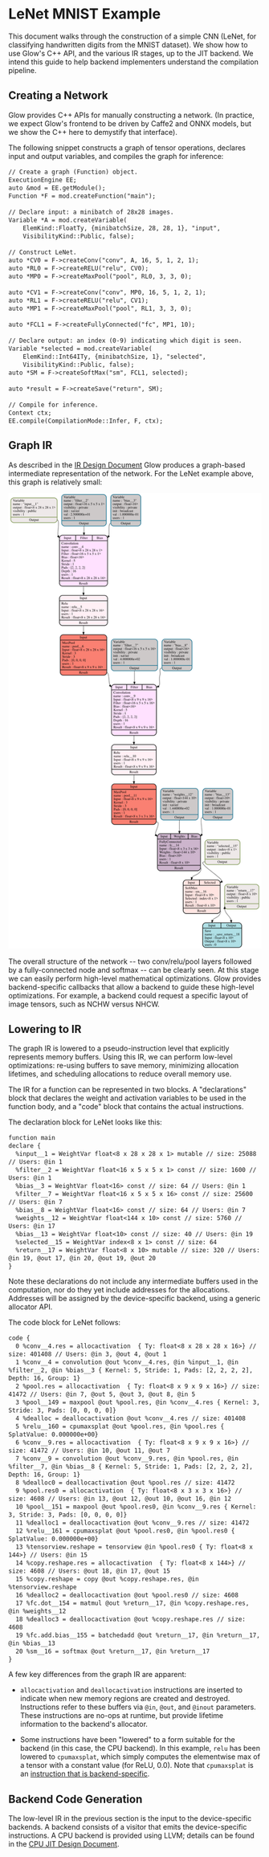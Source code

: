 # LeNet MNIST Example

This document walks through the construction of a simple CNN (LeNet, for
classifying handwritten digits from the MNIST dataset).  We show how to use
Glow's C++ API, and the various IR stages, up to the JIT backend.  We intend
this guide to help backend implementers understand the compilation pipeline.

## Creating a Network

Glow provides C++ APIs for manually constructing a network. (In practice, we
expect Glow's frontend to be driven by Caffe2 and ONNX models, but we show the
C++ here to demystify that interface).

The following snippet constructs a graph of tensor operations, declares input
and output variables, and compiles the graph for inference:

```
// Create a graph (Function) object.
ExecutionEngine EE;
auto &mod = EE.getModule();
Function *F = mod.createFunction("main");

// Declare input: a minibatch of 28x28 images.
Variable *A = mod.createVariable(
    ElemKind::FloatTy, {minibatchSize, 28, 28, 1}, "input",
    VisibilityKind::Public, false);

// Construct LeNet.
auto *CV0 = F->createConv("conv", A, 16, 5, 1, 2, 1);
auto *RL0 = F->createRELU("relu", CV0);
auto *MP0 = F->createMaxPool("pool", RL0, 3, 3, 0);

auto *CV1 = F->createConv("conv", MP0, 16, 5, 1, 2, 1);
auto *RL1 = F->createRELU("relu", CV1);
auto *MP1 = F->createMaxPool("pool", RL1, 3, 3, 0);

auto *FCL1 = F->createFullyConnected("fc", MP1, 10);

// Declare output: an index (0-9) indicating which digit is seen.
Variable *selected = mod.createVariable(
    ElemKind::Int64ITy, {minibatchSize, 1}, "selected",
    VisibilityKind::Public, false);
auto *SM = F->createSoftMax("sm", FCL1, selected);

auto *result = F->createSave("return", SM);

// Compile for inference.
Context ctx;
EE.compile(CompilationMode::Infer, F, ctx);
```

## Graph IR

As described in the [IR Design Document](IR.md) Glow produces a graph-based
intermediate representation of the network.  For the LeNet example above, this
graph is relatively small:

![](mnist.svg)

The overall structure of the network -- two conv/relu/pool layers followed by a
fully-connected node and softmax -- can be clearly seen.  At this stage we can
easily perform high-level mathematical optimizations.  Glow provides
backend-specific callbacks that allow a backend to guide these high-level
optimizations.  For example, a backend could request a specific layout of image
tensors, such as NCHW versus NHCW.

## Lowering to IR

The graph IR is lowered to a  pseudo-instruction level that explicitly
represents memory buffers.  Using this IR, we can perform low-level
optimizations: re-using buffers to save memory, minimizing allocation lifetimes,
and scheduling allocations to reduce overall memory use.

The IR for a function can be represented in two blocks.  A "declarations" block
that declares the weight and activation variables to be used in the function
body, and a "code" block that contains the actual instructions.

The declaration block for LeNet looks like this:
```
function main
declare {
  %input__1 = WeightVar float<8 x 28 x 28 x 1> mutable // size: 25088 // Users: @in 1
  %filter__2 = WeightVar float<16 x 5 x 5 x 1> const // size: 1600 // Users: @in 1
  %bias__3 = WeightVar float<16> const // size: 64 // Users: @in 1
  %filter__7 = WeightVar float<16 x 5 x 5 x 16> const // size: 25600 // Users: @in 7
  %bias__8 = WeightVar float<16> const // size: 64 // Users: @in 7
  %weights__12 = WeightVar float<144 x 10> const // size: 5760 // Users: @in 17
  %bias__13 = WeightVar float<10> const // size: 40 // Users: @in 19
  %selected__15 = WeightVar index<8 x 1> const // size: 64
  %return__17 = WeightVar float<8 x 10> mutable // size: 320 // Users: @in 19, @out 17, @in 20, @out 19, @out 20
}
```

Note these declarations do not include any intermediate buffers used in the
computation, nor do they yet include addresses for the allocations. Addresses
will be assigned by the device-specific backend, using a generic allocator API.


The code block for LeNet follows:
```
code {
  0 %conv__4.res = allocactivation  { Ty: float<8 x 28 x 28 x 16>} // size: 401408 // Users: @in 3, @out 4, @out 1
  1 %conv__4 = convolution @out %conv__4.res, @in %input__1, @in %filter__2, @in %bias__3 { Kernel: 5, Stride: 1, Pads: [2, 2, 2, 2], Depth: 16, Group: 1}
  2 %pool.res = allocactivation  { Ty: float<8 x 9 x 9 x 16>} // size: 41472 // Users: @in 7, @out 5, @out 3, @out 8, @in 5
  3 %pool__149 = maxpool @out %pool.res, @in %conv__4.res { Kernel: 3, Stride: 3, Pads: [0, 0, 0, 0]}
  4 %dealloc = deallocactivation @out %conv__4.res // size: 401408
  5 %relu__160 = cpumaxsplat @out %pool.res, @in %pool.res { SplatValue: 0.000000e+00}
  6 %conv__9.res = allocactivation  { Ty: float<8 x 9 x 9 x 16>} // size: 41472 // Users: @in 10, @out 11, @out 7
  7 %conv__9 = convolution @out %conv__9.res, @in %pool.res, @in %filter__7, @in %bias__8 { Kernel: 5, Stride: 1, Pads: [2, 2, 2, 2], Depth: 16, Group: 1}
  8 %dealloc0 = deallocactivation @out %pool.res // size: 41472
  9 %pool.res0 = allocactivation  { Ty: float<8 x 3 x 3 x 16>} // size: 4608 // Users: @in 13, @out 12, @out 10, @out 16, @in 12
  10 %pool__151 = maxpool @out %pool.res0, @in %conv__9.res { Kernel: 3, Stride: 3, Pads: [0, 0, 0, 0]}
  11 %dealloc1 = deallocactivation @out %conv__9.res // size: 41472
  12 %relu__161 = cpumaxsplat @out %pool.res0, @in %pool.res0 { SplatValue: 0.000000e+00}
  13 %tensorview.reshape = tensorview @in %pool.res0 { Ty: float<8 x 144>} // Users: @in 15
  14 %copy.reshape.res = allocactivation  { Ty: float<8 x 144>} // size: 4608 // Users: @out 18, @in 17, @out 15
  15 %copy.reshape = copy @out %copy.reshape.res, @in %tensorview.reshape
  16 %dealloc2 = deallocactivation @out %pool.res0 // size: 4608
  17 %fc.dot__154 = matmul @out %return__17, @in %copy.reshape.res, @in %weights__12
  18 %dealloc3 = deallocactivation @out %copy.reshape.res // size: 4608
  19 %fc.add.bias__155 = batchedadd @out %return__17, @in %return__17, @in %bias__13
  20 %sm__16 = softmax @out %return__17, @in %return__17
}
```

A few key differences from the graph IR are apparent:

* `allocactivation` and `deallocactivation` instructions are inserted to
  indicate when new memory regions are created and destroyed.  Instructions
  refer to these buffers via `@in`, `@out`, and `@inout` parameters.  These
  instructions are no-ops at runtime, but provide lifetime information to the
  backend's allocator.

* Some instructions have been "lowered" to a form suitable for the backend (in
  this case, the CPU backend).  In this example, `relu` has been lowered to
  `cpumaxsplat`, which simply computes the elementwise max of a tensor with a
  constant value (for ReLU, 0.0). Note that `cpumaxsplat` is an [instruction that
  is backend-specific](Backends.md#backend-specific-nodes-and-instructions).

## Backend Code Generation

The low-level IR in the previous section is the input to the device-specific
backends.  A backend consists of a visitor that emits the device-specific
instructions.  A CPU backend is provided using LLVM; details can be found in the
[CPU JIT Design Document](JIT.md).
